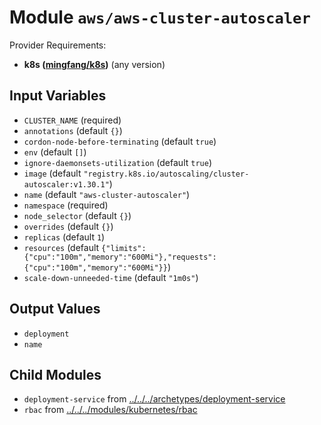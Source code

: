 
# Module `aws/aws-cluster-autoscaler`

Provider Requirements:
* **k8s ([mingfang/k8s](https://registry.terraform.io/providers/mingfang/k8s/latest))** (any version)

## Input Variables
* `CLUSTER_NAME` (required)
* `annotations` (default `{}`)
* `cordon-node-before-terminating` (default `true`)
* `env` (default `[]`)
* `ignore-daemonsets-utilization` (default `true`)
* `image` (default `"registry.k8s.io/autoscaling/cluster-autoscaler:v1.30.1"`)
* `name` (default `"aws-cluster-autoscaler"`)
* `namespace` (required)
* `node_selector` (default `{}`)
* `overrides` (default `{}`)
* `replicas` (default `1`)
* `resources` (default `{"limits":{"cpu":"100m","memory":"600Mi"},"requests":{"cpu":"100m","memory":"600Mi"}}`)
* `scale-down-unneeded-time` (default `"1m0s"`)

## Output Values
* `deployment`
* `name`

## Child Modules
* `deployment-service` from [../../../archetypes/deployment-service](../../../archetypes/deployment-service)
* `rbac` from [../../../modules/kubernetes/rbac](../../../modules/kubernetes/rbac)


